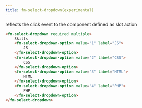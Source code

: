 ```yaml
---
title: fm-select-dropdown(experimental)
---
```


reflects the click event to the component defined as slot action

```html preview
<fm-select-dropdown required multiple>
    Skills
    <fm-select-dropdown-option value="1" label="JS">
        JS
    </fm-select-dropdown-option>
    <fm-select-dropdown-option value="2" label="CSS">
        CSS
    </fm-select-dropdown-option>
    <fm-select-dropdown-option value="3" label="HTML">
        HTML
    </fm-select-dropdown-option>
    <fm-select-dropdown-option value="4" label="PHP">
        PHP
    </fm-select-dropdown-option>
</fm-select-dropdown>
```
